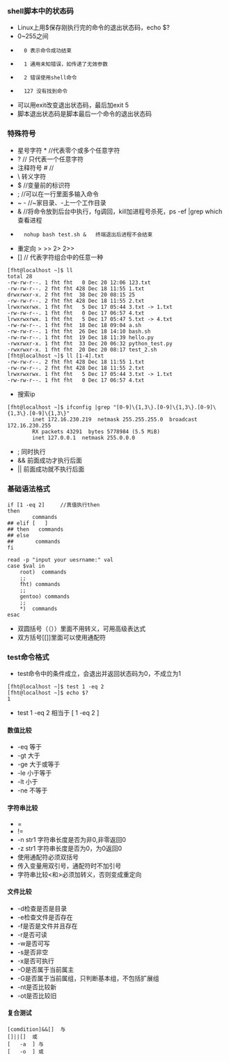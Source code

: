 ### shell脚本中的状态码
* Linux上用$保存刚执行完的命令的退出状态码，echo $?
* 0~255之间
*       0 表示命令成功结束
*       1 通用未知错误，如传递了无效参数
*       2 错误使用shell命令
*       127 没有找到命令
*   可以用exit改变退出状态码，最后加exit 5
*   脚本退出状态码是脚本最后一个命令的退出状态码
  
### 特殊符号
* 星号字符 *   //代表零个或多个任意字符
* ?  // 只代表一个任意字符
* 注释符号  #  //
* \ 转义字符
* $  //变量前的标识符
* ;  //可以在一行里面多输入命令
* ~  -      //~家目录、-上一个工作目录
* &  //将命令放到后台中执行，fg调回，kill加进程号杀死，ps -ef |grep which 查看进程
*       nohup bash test.sh &   终端退出后进程不会结束
* 重定向 > >> 2> 2>>
* []  // 代表字符组合中的任意一种
```
[fht@localhost ~]$ ll
total 28
-rw-rw-r--. 1 fht fht   0 Dec 20 12:06 123.txt
-rw-rw-r--. 2 fht fht 428 Dec 18 11:55 1.txt
drwxrwxr-x. 2 fht fht  38 Dec 20 08:15 25
-rw-rw-r--. 2 fht fht 428 Dec 18 11:55 2.txt
lrwxrwxrwx. 1 fht fht   5 Dec 17 05:44 3.txt -> 1.txt
-rw-rw-r--. 1 fht fht   0 Dec 17 06:57 4.txt
lrwxrwxrwx. 1 fht fht   5 Dec 17 05:47 5.txt -> 4.txt
-rw-rw-r--. 1 fht fht  18 Dec 18 09:04 a.sh
-rw-rw-r--. 1 fht fht  26 Dec 18 14:10 bash.sh
-rw-rw-r--. 1 fht fht  19 Dec 18 11:39 hello.py
-rwxrwxr-x. 1 fht fht  33 Dec 20 06:32 python_test.py
-rwxrwxr-x. 1 fht fht  20 Dec 20 08:17 test_2.sh
[fht@localhost ~]$ ll [1-4].txt 
-rw-rw-r--. 2 fht fht 428 Dec 18 11:55 1.txt
-rw-rw-r--. 2 fht fht 428 Dec 18 11:55 2.txt
lrwxrwxrwx. 1 fht fht   5 Dec 17 05:44 3.txt -> 1.txt
-rw-rw-r--. 1 fht fht   0 Dec 17 06:57 4.txt
```
* 搜索ip

```
[fht@localhost ~]$ ifconfig |grep "[0-9]\{1,3\}.[0-9]\{1,3\}.[0-9]\{1,3\}.[0-9]\{1,3\}" 
        inet 172.16.230.219  netmask 255.255.255.0  broadcast 172.16.230.255
        RX packets 43291  bytes 5778984 (5.5 MiB)
        inet 127.0.0.1  netmask 255.0.0.0
```


* ; 同时执行
* && 前面成功才执行后面
* || 前面成功就不执行后面

### 基础语法格式
```
if [1 -eq 2]     //真值执行then
then    
        commands
## elif [   ]
## then   commands
## else   
##       commands
fi
```
```
read -p "input your uesrname:" val
case $val in
    root)  commands
    ;;
    fht) commands
    ;;
    gentoo) commands
    ;;
    *)  commands
esac
```
* 双圆括号（（））里面不用转义，可用高级表达式
* 双方括号[[]]里面可以使用通配符

### test命令格式
* test命令中的条件成立，会退出并返回状态码为0，不成立为1
```
[fht@localhost ~]$ test 1 -eq 2
[fht@localhost ~]$ echo $?
1
```
* test 1 -eq 2  相当于 [ 1 -eq 2 ]
#### 数值比较
* -eq 等于
* -gt 大于
* -ge 大于或等于
* -le 小于等于
* -lt 小于
* -ne 不等于
#### 字符串比较
* =
* !=
* -n str1 字符串长度是否为非0,非零返回0
* -z str1 字符串长度是否为0，为0返回0
* 使用通配符必须双括号
* 传入变量用双引号，通配符时不加引号
* 字符串比较<和>必须加转义，否则变成重定向


#### 文件比较
* -d检查是否是目录
* -e检查文件是否存在
* -f是否是文件并且存在
* -r是否可读
* -w是否可写
* -s是否非空
* -x是否可执行
* -O是否属于当前属主
* -G是否属于当前属组，只判断基本组，不包括扩展组
* -nt是否比较新
* -ot是否比较旧


#### 复合测试
```
[comdition]&&[]  与
[]||[]  或
[   -a  ] 与
[   -o  ] 或
```
